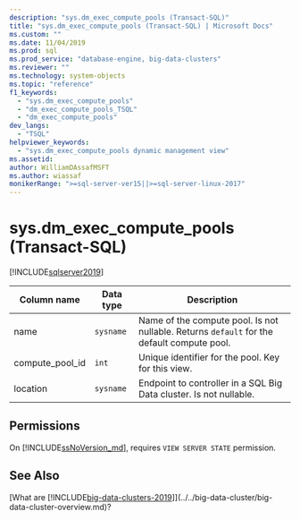 ```yaml
---
description: "sys.dm_exec_compute_pools (Transact-SQL)"
title: "sys.dm_exec_compute_pools (Transact-SQL) | Microsoft Docs"
ms.custom: ""
ms.date: 11/04/2019
ms.prod: sql
ms.prod_service: "database-engine, big-data-clusters"
ms.reviewer: ""
ms.technology: system-objects
ms.topic: "reference"
f1_keywords: 
  - "sys.dm_exec_compute_pools"
  - "dm_exec_compute_pools_TSQL"
  - "dm_exec_compute_pools"
dev_langs: 
  - "TSQL"
helpviewer_keywords: 
  - "sys.dm_exec_compute_pools dynamic management view"
ms.assetid: 
author: WilliamDAssafMSFT
ms.author: wiassaf
monikerRange: ">=sql-server-ver15||>=sql-server-linux-2017"
---
```

# sys.dm_exec_compute_pools (Transact-SQL)
[!INCLUDE[sqlserver2019](../../includes/applies-to-version/sqlserver2019.md)]

|Column name|Data type|Description|  
|-----------------|---------------|-----------------|  
|name|`sysname`|Name of the compute pool. Is not nullable. Returns `default` for the default compute pool. |
|compute_pool_id|`int`|Unique identifier for the pool. Key for this view.|  
|location|`sysname`|Endpoint to controller in a SQL Big Data cluster. Is not nullable. |

## Permissions

On [!INCLUDE[ssNoVersion_md](../../includes/ssnoversion-md.md)], requires `VIEW SERVER STATE` permission.

## See Also

[What are [!INCLUDE[big-data-clusters-2019](../../includes/ssbigdataclusters-ss-nover.md)]](../../big-data-cluster/big-data-cluster-overview.md)?
